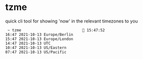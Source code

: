 # tzme
quick cli tool for showing 'now' in the relevant timezones to you

```
 ~ tzme                            15:47:52 
16:47 2021-10-13 Europe/Berlin
15:47 2021-10-13 Europe/London
14:47 2021-10-13 UTC
10:47 2021-10-13 US/Eastern
07:47 2021-10-13 US/Pacific
```
